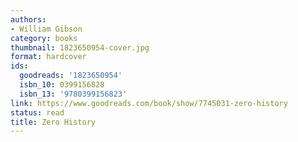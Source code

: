 ```yaml
---
authors:
- William Gibson
category: books
thumbnail: 1823650954-cover.jpg
format: hardcover
ids:
  goodreads: '1823650954'
  isbn_10: 0399156828
  isbn_13: '9780399156823'
link: https://www.goodreads.com/book/show/7745031-zero-history
status: read
title: Zero History
---
```

